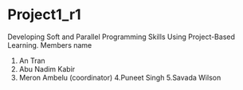 # Project1_r1
 Developing Soft and Parallel Programming Skills Using Project-Based Learning.
 Members name
1. An Tran
2. Abu Nadim Kabir
3. Meron Ambelu (coordinator)
4.Puneet Singh
5.Savada Wilson
